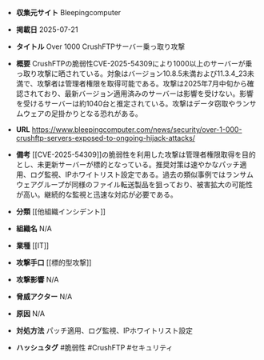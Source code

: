 - **収集元サイト**
Bleepingcomputer

- **掲載日**
2025-07-21

- **タイトル**
Over 1000 CrushFTPサーバー乗っ取り攻撃

- **概要**
CrushFTPの脆弱性CVE-2025-54309により1000以上のサーバーが乗っ取り攻撃に晒されている。対象はバージョン10.8.5未満および11.3.4_23未満で、攻撃者は管理者権限を取得可能である。攻撃は2025年7月中旬から確認されており、最新バージョン適用済みのサーバーは影響を受けない。影響を受けるサーバーは約1040台と推定されている。攻撃はデータ窃取やランサムウェアの足掛かりとなる恐れがある。

- **URL**
https://www.bleepingcomputer.com/news/security/over-1-000-crushftp-servers-exposed-to-ongoing-hijack-attacks/

- **備考**
[[CVE-2025-54309]]の脆弱性を利用した攻撃は管理者権限取得を目的とし、未更新サーバーが標的となっている。推奨対策は速やかなパッチ適用、ログ監視、IPホワイトリスト設定である。過去の類似事例ではランサムウェアグループが同様のファイル転送製品を狙っており、被害拡大の可能性が高い。継続的な監視と迅速な対応が必要である。

- **分類**
[[他組織インシデント]]

- **組織名**
N/A

- **業種**
[[IT]]

- **攻撃手口**
[[標的型攻撃]]

- **攻撃影響**
N/A

- **脅威アクター**
N/A

- **原因**
N/A

- **対処方法**
パッチ適用、ログ監視、IPホワイトリスト設定

- **ハッシュタグ**
#脆弱性 #CrushFTP #セキュリティ
